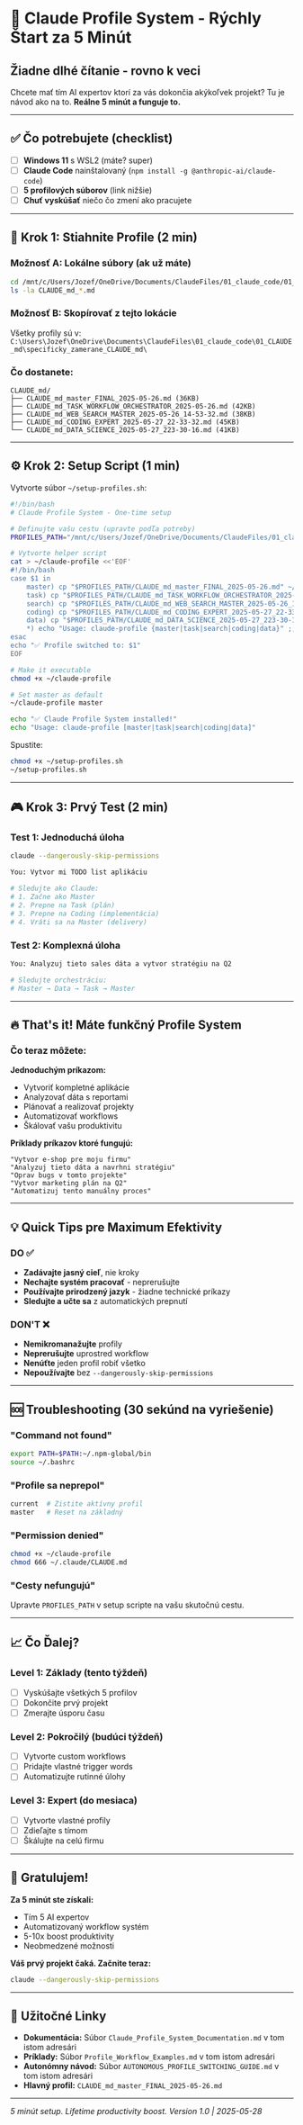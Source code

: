 # 🚀 Claude Profile System - Rýchly Štart za 5 Minút

## Žiadne dlhé čítanie - rovno k veci

Chcete mať tím AI expertov ktorí za vás dokončia akýkoľvek projekt? Tu je návod ako na to. **Reálne 5 minút a funguje to.**

---

## ✅ Čo potrebujete (checklist)

- [ ] **Windows 11** s WSL2 (máte? super)
- [ ] **Claude Code** nainštalovaný (`npm install -g @anthropic-ai/claude-code`)
- [ ] **5 profilových súborov** (link nižšie)
- [ ] **Chuť vyskúšať** niečo čo zmení ako pracujete

---

## 📁 Krok 1: Stiahnite Profile (2 min)

### Možnosť A: Lokálne súbory (ak už máte)
```bash
cd /mnt/c/Users/Jozef/OneDrive/Documents/ClaudeFiles/01_claude_code/01_CLAUDE_md/specificky_zamerane_CLAUDE_md/
ls -la CLAUDE_md_*.md
```

### Možnosť B: Skopírovať z tejto lokácie
Všetky profily sú v: `C:\Users\Jozef\OneDrive\Documents\ClaudeFiles\01_claude_code\01_CLAUDE_md\specificky_zamerane_CLAUDE_md\`

### Čo dostanete:
```
CLAUDE_md/
├── CLAUDE_md_master_FINAL_2025-05-26.md (36KB)
├── CLAUDE_md_TASK_WORKFLOW_ORCHESTRATOR_2025-05-26.md (42KB)
├── CLAUDE_md_WEB_SEARCH_MASTER_2025-05-26_14-53-32.md (38KB)
├── CLAUDE_md_CODING_EXPERT_2025-05-27_22-33-32.md (45KB)
└── CLAUDE_md_DATA_SCIENCE_2025-05-27_223-30-16.md (41KB)
```

---

## ⚙️ Krok 2: Setup Script (1 min)

Vytvorte súbor `~/setup-profiles.sh`:

```bash
#!/bin/bash
# Claude Profile System - One-time setup

# Definujte vašu cestu (upravte podľa potreby)
PROFILES_PATH="/mnt/c/Users/Jozef/OneDrive/Documents/ClaudeFiles/01_claude_code/01_CLAUDE_md/specificky_zamerane_CLAUDE_md"

# Vytvorte helper script
cat > ~/claude-profile <<'EOF'
#!/bin/bash
case $1 in
    master) cp "$PROFILES_PATH/CLAUDE_md_master_FINAL_2025-05-26.md" ~/.claude/CLAUDE.md ;;
    task) cp "$PROFILES_PATH/CLAUDE_md_TASK_WORKFLOW_ORCHESTRATOR_2025-05-26.md" ~/.claude/CLAUDE.md ;;
    search) cp "$PROFILES_PATH/CLAUDE_md_WEB_SEARCH_MASTER_2025-05-26_14-53-32.md" ~/.claude/CLAUDE.md ;;
    coding) cp "$PROFILES_PATH/CLAUDE_md_CODING_EXPERT_2025-05-27_22-33-32.md" ~/.claude/CLAUDE.md ;;
    data) cp "$PROFILES_PATH/CLAUDE_md_DATA_SCIENCE_2025-05-27_223-30-16.md" ~/.claude/CLAUDE.md ;;
    *) echo "Usage: claude-profile {master|task|search|coding|data}" ;;
esac
echo "✅ Profile switched to: $1"
EOF

# Make it executable
chmod +x ~/claude-profile

# Set master as default
~/claude-profile master

echo "✅ Claude Profile System installed!"
echo "Usage: claude-profile [master|task|search|coding|data]"
```

Spustite:
```bash
chmod +x ~/setup-profiles.sh
~/setup-profiles.sh
```

---

## 🎮 Krok 3: Prvý Test (2 min)

### Test 1: Jednoduchá úloha
```bash
claude --dangerously-skip-permissions

You: Vytvor mi TODO list aplikáciu

# Sledujte ako Claude:
# 1. Začne ako Master
# 2. Prepne na Task (plán)
# 3. Prepne na Coding (implementácia)
# 4. Vráti sa na Master (delivery)
```

### Test 2: Komplexná úloha
```bash
You: Analyzuj tieto sales dáta a vytvor stratégiu na Q2

# Sledujte orchestráciu:
# Master → Data → Task → Master
```

---

## 🔥 That's it! Máte funkčný Profile System

### Čo teraz môžete:

**Jednoduchým príkazom:**
- Vytvoriť kompletné aplikácie
- Analyzovať dáta s reportami
- Plánovať a realizovať projekty
- Automatizovať workflows
- Škálovať vašu produktivitu

**Príklady príkazov ktoré fungujú:**
```
"Vytvor e-shop pre moju firmu"
"Analyzuj tieto dáta a navrhni stratégiu"
"Oprav bugs v tomto projekte"
"Vytvor marketing plán na Q2"
"Automatizuj tento manuálny proces"
```

---

## 💡 Quick Tips pre Maximum Efektivity

### DO ✅
- **Zadávajte jasný cieľ**, nie kroky
- **Nechajte systém pracovať** - neprerušujte
- **Používajte prirodzený jazyk** - žiadne technické príkazy
- **Sledujte a učte sa** z automatických prepnutí

### DON'T ❌
- **Nemikromanažujte** profily
- **Neprerušujte** uprostred workflow
- **Nenúťte** jeden profil robiť všetko
- **Nepoužívajte** bez `--dangerously-skip-permissions`

---

## 🆘 Troubleshooting (30 sekúnd na vyriešenie)

### "Command not found"
```bash
export PATH=$PATH:~/.npm-global/bin
source ~/.bashrc
```

### "Profile sa neprepol"
```bash
current  # Zistite aktívny profil
master   # Reset na základný
```

### "Permission denied"
```bash
chmod +x ~/claude-profile
chmod 666 ~/.claude/CLAUDE.md
```

### "Cesty nefungujú"
Upravte `PROFILES_PATH` v setup scripte na vašu skutočnú cestu.

---

## 📈 Čo Ďalej?

### Level 1: Základy (tento týždeň)
- [ ] Vyskúšajte všetkých 5 profilov
- [ ] Dokončite prvý projekt
- [ ] Zmerajte úsporu času

### Level 2: Pokročilý (budúci týždeň)
- [ ] Vytvorte custom workflows
- [ ] Pridajte vlastné trigger words
- [ ] Automatizujte rutinné úlohy

### Level 3: Expert (do mesiaca)
- [ ] Vytvorte vlastné profily
- [ ] Zdieľajte s tímom
- [ ] Škálujte na celú firmu

---

## 🎉 Gratulujem!

**Za 5 minút ste získali:**
- Tím 5 AI expertov
- Automatizovaný workflow systém
- 5-10x boost produktivity
- Neobmedzené možnosti

**Váš prvý projekt čaká. Začnite teraz:**
```bash
claude --dangerously-skip-permissions
```

---

## 🔗 Užitočné Linky

- **Dokumentácia:** Súbor `Claude_Profile_System_Documentation.md` v tom istom adresári
- **Príklady:** Súbor `Profile_Workflow_Examples.md` v tom istom adresári
- **Autonómny návod:** Súbor `AUTONOMOUS_PROFILE_SWITCHING_GUIDE.md` v tom istom adresári
- **Hlavný profil:** `CLAUDE_md_master_FINAL_2025-05-26.md`

---

*5 minút setup. Lifetime productivity boost.*
*Version 1.0 | 2025-05-28*
